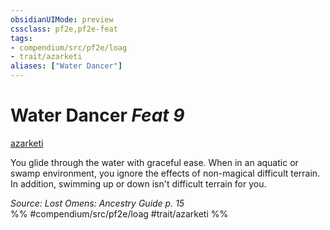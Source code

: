 ```yaml
---
obsidianUIMode: preview
cssclass: pf2e,pf2e-feat
tags:
- compendium/src/pf2e/loag
- trait/azarketi
aliases: ["Water Dancer"]
---
```

# Water Dancer  *Feat 9*  
[azarketi](azarketi-loag.md "Azarketi Ancestry & Heritage Trait")  


You glide through the water with graceful ease. When in an aquatic or swamp environment, you ignore the effects of non-magical difficult terrain. In addition, swimming up or down isn't difficult terrain for you.

*Source: Lost Omens: Ancestry Guide p. 15*  
%% #compendium/src/pf2e/loag #trait/azarketi %%